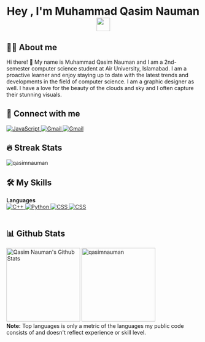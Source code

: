<h1 align="center">Hey , I'm Muhammad Qasim Nauman <img src="https://media.giphy.com/media/hvRJCLFzcasrR4ia7z/giphy.gif"
        width="35"></h1>

## :sassy_man: About me
Hi there! 👋 My name is Muhammad Qasim Nauman and I am a 2nd-semester computer science student at Air University, Islamabad. I am a proactive learner and enjoy staying up to date with the latest trends and developments in the field of computer science. I am a graphic designer as well. I have a love for the beauty of the clouds and sky and I often capture their stunning visuals.

## 👯 Connect with me
<p>
    <a href="https://www.linkedin.com/in/muhammad-qasim-nauman-567073246/" target="_blank">
        <img alt="JavaScript"
            src="https://img.shields.io/badge/LinkedIn-0077B5?style=for-the-badge&logo=linkedin&logoColor=white">
    </a>
    <a href="https://mail.google.com/mail/?view=cm&fs=1&to=m.qasimnauman@gmail.com" target="_blank">
        <img alt="Gmail" src="https://img.shields.io/badge/Gmail-D14836?style=for-the-badge&logo=gmail&logoColor=white">
    </a>
    <a href="https://github.com/qasimnauman" target="_blank">
        <img alt="Gmail"
            src="https://img.shields.io/badge/GitHub-100000?style=for-the-badge&logo=github&logoColor=white">
    </a>
</p>

## 🔥 Streak Stats
<p><img src="https://github-readme-streak-stats.herokuapp.com/?user=qasimnauman&theme=algolia"
        alt="qasimnauman" /></p>

## 🛠️ My Skills

<p>
    <summary><b>Languages</b></summary>
    <a href="https://cplusplus.com/" target="_blank">
        <img alt="C++"
            src="https://img.shields.io/badge/C++-00599C?style=flat-square&logo=C%2B%2B&logoColor=white">
    </a>
    <a href="https://www.python.org" target="_blank">
        <img alt="Python"
            src="https://img.shields.io/badge/python-3670A0?style=for-the-badge&logo=python&logoColor=ffdd54">
    </a>
    <a href="https://www.w3schools.com/css/" target="_blank">
        <img alt="CSS"
            src="https://img.shields.io/badge/css3-%231572B6.svg?style=for-the-badge&logo=css3&logoColor=white">
    </a>
    <a href="https://www.w3schools.com/css/" target="_blank">
        <img alt="CSS"
            src="https://img.shields.io/badge/css3-%231572B6.svg?style=for-the-badge&logo=css3&logoColor=white">
    </a>
    <br />
    <br />
</p>

## 📊 Github Stats
<p>
    <a href="https://github.com/anuraghazra/github-readme-stats"><img alt="Qasim Nauman's Github Stats"
            src="https://github-readme-stats.vercel.app/api?username=qasimnauman&show_icons=true&count_private=true&theme=algolia"
            height="192px" /></a>
    <img src="https://github-readme-stats.vercel.app/api/top-langs?username=qasimnauman&langs_count=10&show_icons=true&locale=en&layout=compact&theme=algolia"
        alt="qasimnauman" height="192px" />
    <br />
    <b>Note:</b> Top languages is only a metric of the languages my public code consists of and doesn't reflect
    experience or skill level.
</p>
